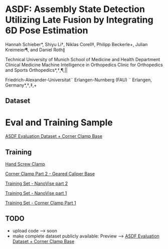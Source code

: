 # ASDF: Assembly State Detection Utilizing Late Fusion by Integrating 6D Pose Estimation

Hannah Schieber*, Shiyu Li†, Niklas Corell‡, Philipp Beckerle+, Julian Kreimeier¶, and Daniel Roth∥

Technical University of Munich
School of Medicine and Health
Department Clinical Medicine
Machine Intelligence in Orthopedics
Clinic for Orthopedics and Sports Orthopedics*,†,¶,||

Friedrich-Alexander-Universitat¨
Erlangen-Nurnberg (FAU) ¨
Erlangen, Germany*,†,‡,+

## Dataset

# Eval and Training Sample
[ASDF Evaluation Dataset + Corner Clamp Base](https://zenodo.org/records/11188134)

## Training
[Hand Screw Clamp](https://zenodo.org/records/11206073)

[Corner Clamp Part 2 - Geared Caliper Base](https://zenodo.org/records/11194303)

[Training Set - NanoVise part 2](https://zenodo.org/records/11194439)

[Training Set - NanoVise part 1](https://zenodo.org/records/11194431)

[Training Set - Corner Clamp Part 1](https://zenodo.org/records/11194297)

## TODO
- upload code --> soon
- make complete dataset publicly available: Preview --> [ASDF Evaluation Dataset + Corner Clamp Base](https://zenodo.org/records/11188134)
